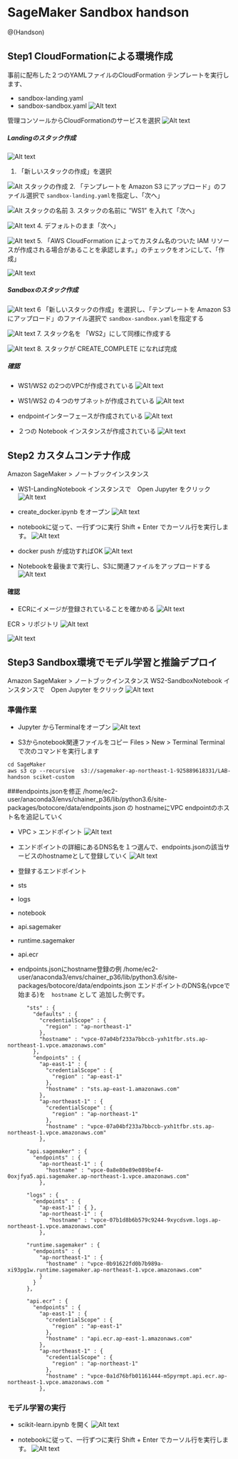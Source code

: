 # SageMaker Sandbox handson

@(Handson)


## Step1 CloudFormationによる環境作成
事前に配布した２つのYAMLファイルのCloudFormation テンプレートを実行します、
* sandbox-landing.yaml
* sandbox-sandbox.yaml
![Alt text](img/1565601124147.png)


管理コンソールからCloudFormationのサービスを選択
![Alt text](img/1565178561912.png)


##### Landingのスタック作成 
![Alt text](img/1565179156581.png)
1.  「新しいスタックの作成」を選択

![Alt スタックの作成](img/1565177361873.png)
2. 「テンプレートを Amazon S3 にアップロード」のファイル選択で `sandbox-landing.yaml`を指定し、「次へ」

![Alt スタックの名前](img/1565177616430.png)
3. スタックの名前に  ”WS1” を入れて「次へ」 

![Alt text](img/1565177868308.png)
4.   デフォルトのまま「次へ」

![Alt text](img/1565177842075.png)
5. 「AWS CloudFormation によってカスタム名のついた IAM リソースが作成される場合があることを承認します。」のチェックをオンにして、「作成」

![Alt text](img/1565179414457.png)

##### Sandboxのスタック作成 
![Alt text](img/1565179602489.png)
6 「新しいスタックの作成」を選択し、「テンプレートを Amazon S3 にアップロード」のファイル選択で `sandbox-sandbox.yaml`を指定する

![Alt text](img/1565179670220.png)
7.  スタック名を 「WS2」にして同様に作成する

![Alt text](img/1565186771844.png)
8.  スタックが CREATE_COMPLETE になれば完成
 
##### 確認
* WS1/WS2 の2つのVPCが作成されている
![Alt text](img/1565186827662.png)


* WS1/WS2 の４つのサブネットが作成されている
![Alt text](img/1565186850900.png)

* endpointインターフェースが作成されている
![Alt text](img/1565186877300.png)

 
* ２つの Notebook インスタンスが作成されている
![Alt text](img/1565186904095.png)



## Step2 カスタムコンテナ作成
Amazon SageMaker > ノートブックインスタンス
* WS1-LandingNotebook インスタンスで　Open Jupyter をクリック
![Alt text](img/1565187027995.png)

*  create_docker.ipynb をオープン
![Alt text](img/1565593540338.png)

* notebookに従って、一行ずつに実行
Shift + Enter でカーソル行を実行します。
![Alt text](img/1565593338297.png)

* docker push が成功すればOK
![Alt text](img/1565593801485.png)

* Notebookを最後まで実行し、S3に関連ファイルをアップロードする
![Alt text](img/1565594252890.png)

#### 確認
* ECRにイメージが登録されていることを確かめる
![Alt text](img/1565593888093.png)

ECR > リポジトリ
![Alt text](img/1565594155066.png)

![Alt text](img/1565594301510.png)


## Step3 Sandbox環境でモデル学習と推論デプロイ
Amazon SageMaker > ノートブックインスタンス
WS2-SandboxNotebook インスタンスで　Open Jupyter をクリック
![Alt text](img/1565187009296.png)

### 準備作業
* Jupyter からTerminalをオープン
![Alt text](img/1565594727046.png)


* S3からnotebook関連ファイルをコピー
Files > New > Terminal 
Terminal で次のコマンドを実行します
```
cd SageMaker
aws s3 cp --recursive  s3://sagemaker-ap-northeast-1-925889618331/LAB-handson sciket-custom
```



###endpoints.jsonを修正
/home/ec2-user/anaconda3/envs/chainer_p36/lib/python3.6/site-packages/botocore/data/endpoints.json の hostnameにVPC endpointのホスト名を追記していく

* VPC > エンドポイント
![Alt text](img/1565146600050.png)

* エンドポイントの詳細にあるDNS名を１つ選んで、endpoints.jsonの該当サービスのhostnameとして登録していく
![Alt text](img/1565595198316.png)

* 登録するエンドポイント
 *  sts
 * logs
 * notebook
 * api.sagemaker
 * runtime.sagemaker
 *  api.ecr


* endpoints.jsonにhostname登録の例
/home/ec2-user/anaconda3/envs/chainer_p36/lib/python3.6/site-packages/botocore/data/endpoints.json
エンドポイントのDNS名(vpceで始まる)を　`hostname` として 追加した例です。
```
      "sts" : {
        "defaults" : {
          "credentialScope" : {
            "region" : "ap-northeast-1"
          },
          "hostname" : "vpce-07a04bf233a7bbccb-yxh1tfbr.sts.ap-northeast-1.vpce.amazonaws.com" 
        },
        "endpoints" : {
          "ap-east-1" : {
            "credentialScope" : {
              "region" : "ap-east-1"
            },
            "hostname" : "sts.ap-east-1.amazonaws.com"
          },
          "ap-northeast-1" : {
            "credentialScope" : {
              "region" : "ap-northeast-1"
            },
            "hostname" : "vpce-07a04bf233a7bbccb-yxh1tfbr.sts.ap-northeast-1.vpce.amazonaws.com"
          },
```
```
      "api.sagemaker" : {
        "endpoints" : {
          "ap-northeast-1" : {
            "hostname" : "vpce-0a8e80e89e089bef4-0oxjfya5.api.sagemaker.ap-northeast-1.vpce.amazonaws.com"
          },
```

```
      "logs" : {
        "endpoints" : {
          "ap-east-1" : { },
          "ap-northeast-1" : {
             "hostname" : "vpce-07b1d8b6b579c9244-9xycdsvm.logs.ap-northeast-1.vpce.amazonaws.com"
          },          
```

```
      "runtime.sagemaker" : {
        "endpoints" : {
          "ap-northeast-1" : {
            "hostname" : "vpce-0b91622fd0b7b989a-xi93pg1w.runtime.sagemaker.ap-northeast-1.vpce.amazonaws.com"
          }
        }
      },
```
```
      "api.ecr" : {
        "endpoints" : {
          "ap-east-1" : {
            "credentialScope" : {
              "region" : "ap-east-1"
            },
            "hostname" : "api.ecr.ap-east-1.amazonaws.com"
          },
          "ap-northeast-1" : {
            "credentialScope" : {
              "region" : "ap-northeast-1"
            },
            "hostname" : "vpce-0a1d76bfb01161444-m5pyrmpt.api.ecr.ap-northeast-1.vpce.amazonaws.com "
          },
```

### モデル学習の実行
* scikit-learn.ipynb を開く
![Alt text](img/1565594836846.png)

* notebookに従って、一行ずつに実行
Shift + Enter でカーソル行を実行します。
![Alt text](img/1565600796526.png)


